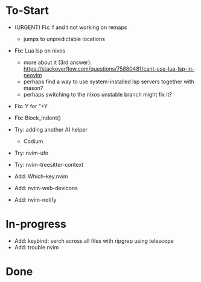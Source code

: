 # To-Start

- (URGENT) Fix: f and t not working on remaps
    - jumps to unpredictable locations

- Fix: Lua lsp on nixos
    - more about it (3rd answer): https://stackoverflow.com/questions/75880481/cant-use-lua-lsp-in-neovim
    - perhaps find a way to use system-installed lsp servers together with mason?
    - perhaps switching to the nixos unstable branch might fix it?

- Fix: <leader>Y for "+Y
- Fix: Block_indent()

- Try: adding another AI helper
    - Codium
- Try: nvim-ufo
- Try: nvim-treesitter-context

- Add: Which-key.nvim
- Add: nvim-web-devicons
- Add: nvim-notify

# In-progress
- Add: keybind: serch across all files with ripgrep using telescope
- Add: trouble.nvim

# Done

